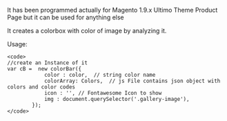 It has been programmed actually for Magento 1.9.x Ultimo Theme Product Page
but it can be used for anything else

It creates a colorbox with color of image by analyzing it.


Usage:

    <code>
    //create an Instance of it
    var cB =  new colorBar({
				color : color,  // string color name
				colorArray: Colors,	 // js File contains json object with colors and color codes			
				icon : '', // Fontawesome Icon to show
				img : document.querySelector('.gallery-image'),
			}); 
    </code>